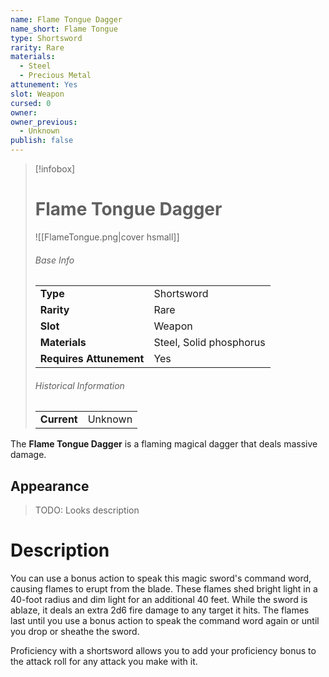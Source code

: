 ```yaml
---
name: Flame Tongue Dagger
name_short: Flame Tongue
type: Shortsword
rarity: Rare
materials:
  - Steel
  - Precious Metal
attunement: Yes
slot: Weapon
cursed: 0
owner: 
owner_previous:
  - Unknown
publish: false
---
```

> [!infobox]  
> # Flame Tongue Dagger
> ![[FlameTongue.png|cover hsmall]]
> ###### Base Info
> | | |
> |---|---|
> | **Type** | Shortsword |
> | **Rarity** | Rare |
> | **Slot** | Weapon |
> | **Materials** | Steel, Solid phosphorus |
> | **Requires Attunement** | Yes |
> ###### Historical Information
> | | |
> |---|---|
> | **Current** | Unknown |

The **Flame Tongue Dagger** is a flaming magical dagger that deals massive damage.
## Appearance
>TODO: Looks description
# Description
You can use a bonus action to speak this magic sword's command word, causing flames to erupt from the blade. These flames shed bright light in a 40-foot radius and dim light for an additional 40 feet. While the sword is ablaze, it deals an extra 2d6 fire damage to any target it hits. The flames last until you use a bonus action to speak the command word again or until you drop or sheathe the sword.  
  
Proficiency with a shortsword allows you to add your proficiency bonus to the attack roll for any attack you make with it.